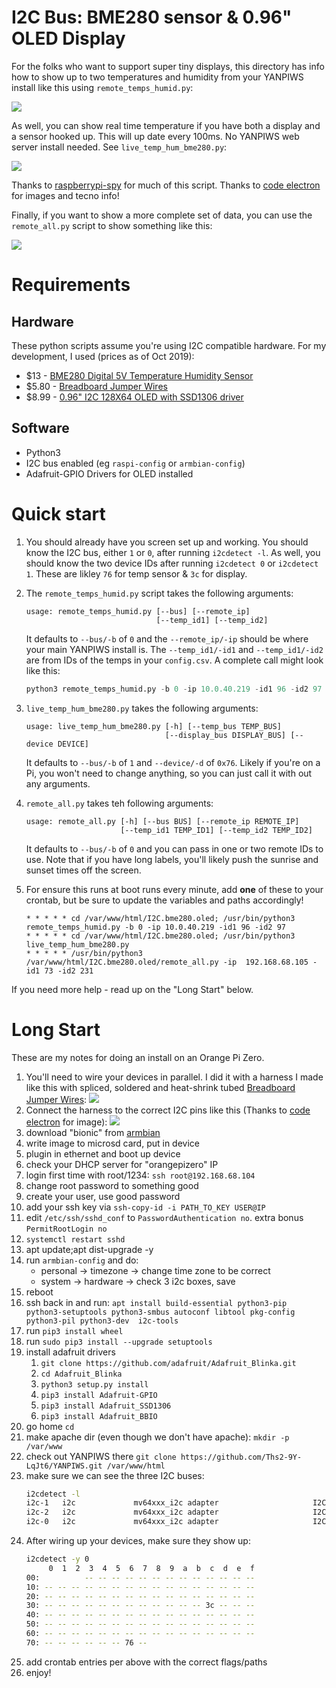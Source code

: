 # I2C Bus: BME280 sensor & 0.96" OLED Display

For the folks who want to support super tiny displays, this directory has
info how to show up to two temperatures and humidity from your YANPIWS install like this using 
`remote_temps_humid.py`:

![](./remote.temps.jpg)

As well, you can show real time temperature if you have both a 
display and a sensor hooked up. This will up date every 100ms. No YANPIWS 
web server install needed. See `live_temp_hum_bme280.py`:

![](./realtime.temps.jpg)

Thanks to [raspberrypi-spy](https://www.raspberrypi-spy.co.uk/) for much of this script. 
Thanks to [code electron](http://codelectron.com/how-to-setup-oled-display-with-orange-pi-zero-python-ssd1306/)
 for images and tecno info!

Finally, if you want to show a more complete set of data, you can use the `remote_all.py` script
to show something like this:

![](./remote.all.jpeg)


# Requirements

## Hardware 
These python scripts assume you're using I2C compatible hardware.  For my development, I used 
(prices as of Oct 2019):

* $13 - [BME280 Digital 5V Temperature Humidity Sensor](https://amzn.to/2ZL42yZ)
* $5.80 - [Breadboard Jumper Wires](https://amzn.to/2Lesc15)
* $8.99 - [0.96" I2C 128X64 OLED with SSD1306 driver](https://amzn.to/2ImlX9t)

## Software

* Python3
* I2C bus enabled (eg `raspi-config` or `armbian-config`)
* Adafruit-GPIO Drivers for OLED installed

# Quick start

1. You should already have you screen set up and working.  You should know the I2C bus, 
either `1` or `0`, after running `i2cdetect -l`. As well, you should know the two 
device IDs after running `i2cdetect 0` or `i2cdetect 1`. These are likley `76` for temp sensor & `3c` for display.

1. The `remote_temps_humid.py` script takes the following arguments:
    ```angular2
    usage: remote_temps_humid.py [--bus] [--remote_ip]
                                 [--temp_id1] [--temp_id2]

    ```
   It defaults to `--bus/-b` of `0` and the `--remote_ip/-ip` should be where your main
   YANPIWS install is.  The `--temp_id1/-id1` and `--temp_id1/-id2` are from 
   IDs of the temps in your `config.csv`. A complete call might look like this:

    ```python
    python3 remote_temps_humid.py -b 0 -ip 10.0.40.219 -id1 96 -id2 97
    ```
1. `live_temp_hum_bme280.py` takes the following arguments:

    ```
    usage: live_temp_hum_bme280.py [-h] [--temp_bus TEMP_BUS]
                                   [--display_bus DISPLAY_BUS] [--device DEVICE]
    ```
   
   It defaults to `--bus/-b` of `1` and `--device/-d` of `0x76`.  Likely if you're on a Pi, you 
   won't need to change anything, so you can just call it with out any arguments.
   
 1. `remote_all.py` takes teh following arguments:
    ```$xslt
    usage: remote_all.py [-h] [--bus BUS] [--remote_ip REMOTE_IP]
                         [--temp_id1 TEMP_ID1] [--temp_id2 TEMP_ID2]
     ```
    
    It defaults to `--bus/-b` of `0` and you can pass in one or two remote IDs to use. Note that
    if you have long labels, you'll likely push the sunrise and sunset times off the screen.
 
 1. For ensure this runs at boot runs every minute, add **one** of these to your crontab, but be
 sure to update the variables and paths accordingly!
 
    ```cron
    * * * * * cd /var/www/html/I2C.bme280.oled; /usr/bin/python3 remote_temps_humid.py -b 0 -ip 10.0.40.219 -id1 96 -id2 97 
    * * * * * cd /var/www/html/I2C.bme280.oled; /usr/bin/python3 live_temp_hum_bme280.py 
    * * * * * /usr/bin/python3 /var/www/html/I2C.bme280.oled/remote_all.py -ip  192.168.68.105 -id1 73 -id2 231
    ``` 
 
If you need more help - read up on the "Long Start" below.
 
# Long Start
 
These are my notes for doing an install on an Orange Pi Zero. 
 
1. You'll need to wire your devices in parallel. I did it with a harness I made like this
with spliced, soldered and heat-shrink tubed [Breadboard Jumper Wires](https://amzn.to/2Lesc15): ![](./harness.jpeg)
1. Connect the harness to the correct I2C pins like this 
(Thanks to [code electron](http://codelectron.com/how-to-setup-oled-display-with-orange-pi-zero-python-ssd1306/)
 for image): ![](./schematics.png)
1. download "bionic" from [armbian](https://www.armbian.com/orange-pi-zero/)
1. write image to microsd card, put in device 
1. plugin in ethernet and boot up device
1. check your DHCP server for "orangepizero" IP
1. login first time with root/1234: `ssh root@192.168.68.104`
1. change root password to something good
1. create your user, use good password 
1. add your ssh key via `ssh-copy-id -i PATH_TO_KEY USER@IP` 
1. edit `/etc/ssh/sshd_conf` to `PasswordAuthentication no`. extra bonus `PermitRootLogin no` 
1. `systemctl restart sshd`
1. apt update;apt dist-upgrade -y
1. run `armbian-config` and do:
   * personal -> timezone -> change time zone to be correct
   * system -> hardware -> check 3 i2c boxes, save
1. reboot
1. ssh back in and run:
`apt install build-essential python3-pip python3-setuptools python3-smbus autoconf libtool pkg-config  python3-pil python3-dev  i2c-tools`
1. run `pip3 install wheel`
1. run `sudo pip3 install --upgrade setuptools`
1. install adafruit drivers 
   1. `git clone https://github.com/adafruit/Adafruit_Blinka.git`
   1. `cd Adafruit_Blinka`
   1. `python3 setup.py install`
   1. `pip3 install Adafruit-GPIO`
   1. `pip3 install Adafruit_SSD1306`
   1. `pip3 install Adafruit_BBIO`
1. go home `cd`
1. make apache dir (even though we don't have apache): `mkdir -p /var/www`
1. check out YANPIWS there `git clone https://github.com/Ths2-9Y-LqJt6/YANPIWS.git /var/www/html`
1. make sure we can see the three I2C buses:
    ```bash
    i2cdetect -l
    i2c-1   i2c             mv64xxx_i2c adapter                     I2C adapter
    i2c-2   i2c             mv64xxx_i2c adapter                     I2C adapter
    i2c-0   i2c             mv64xxx_i2c adapter                     I2C adapter
    ```
1. After wiring up your devices, make sure they show up:
    ```bash
    i2cdetect -y 0
         0  1  2  3  4  5  6  7  8  9  a  b  c  d  e  f
    00:          -- -- -- -- -- -- -- -- -- -- -- -- -- 
    10: -- -- -- -- -- -- -- -- -- -- -- -- -- -- -- -- 
    20: -- -- -- -- -- -- -- -- -- -- -- -- -- -- -- -- 
    30: -- -- -- -- -- -- -- -- -- -- -- -- 3c -- -- -- 
    40: -- -- -- -- -- -- -- -- -- -- -- -- -- -- -- -- 
    50: -- -- -- -- -- -- -- -- -- -- -- -- -- -- -- -- 
    60: -- -- -- -- -- -- -- -- -- -- -- -- -- -- -- -- 
    70: -- -- -- -- -- -- 76 -- 
    ```
1. add crontab entries per above with the correct flags/paths
1. enjoy!
